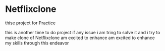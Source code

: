 # Netflixclone
thise project for Practice  

this is another time to do project
if any issue i am tring to solve it 
and i try to make clone of Netflixclone
 am excited to enhance  am excited to enhance my skills through this endeavor